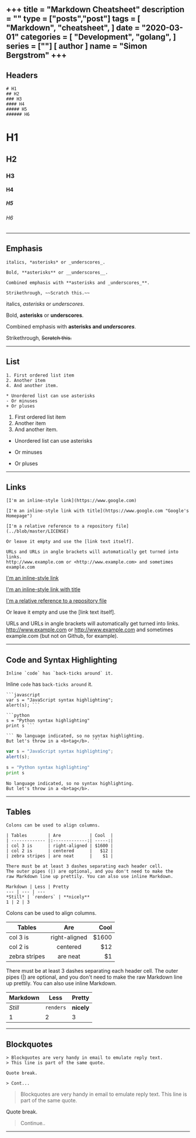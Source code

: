 +++
title = "Markdown Cheatsheet"
description = ""
type = ["posts","post"]
tags = [
    "Markdown",
    "cheatsheet",
]
date = "2020-03-01"
categories = [
    "Development",
    "golang",
]
series = [""]
[ author ]
  name = "Simon Bergstrom"
+++
---
## Headers
```
# H1
## H2
### H3
#### H4
##### H5
###### H6

```
# H1
## H2
### H3
#### H4
##### H5
###### H6

---

## Emphasis

```
italics, *asterisks* or _underscores_.

Bold, **asterisks** or __underscores__.

Combined emphasis with **asterisks and _underscores_**.

Strikethrough, ~~Scratch this.~~
```
italics, *asterisks* or _underscores_.

Bold, **asterisks** or __underscores__.

Combined emphasis with **asterisks and _underscores_**.

Strikethrough, ~~Scratch this.~~

---

## List
```
1. First ordered list item
2. Another item
4. And another item.

* Unordered list can use asterisks
- Or minuses
+ Or pluses
```
1. First ordered list item
2. Another item
4. And another item.


* Unordered list can use asterisks
- Or minuses
+ Or pluses

---

## Links

```
[I'm an inline-style link](https://www.google.com)

[I'm an inline-style link with title](https://www.google.com "Google's Homepage")

[I'm a relative reference to a repository file](../blob/master/LICENSE)

Or leave it empty and use the [link text itself].

URLs and URLs in angle brackets will automatically get turned into links.
http://www.example.com or <http://www.example.com> and sometimes
example.com
```
[I'm an inline-style link](https://www.google.com)

[I'm an inline-style link with title](https://www.google.com "Google's Homepage")

[I'm a relative reference to a repository file](../blob/master/LICENSE)

Or leave it empty and use the [link text itself].

URLs and URLs in angle brackets will automatically get turned into links.
http://www.example.com or <http://www.example.com> and sometimes
example.com (but not on Github, for example).

---

## Code and Syntax Highlighting

```
Inline `code` has `back-ticks around` it.
```
Inline `code` has `back-ticks around` it.

```
```javascript
var s = "JavaScript syntax highlighting";
alert(s); ```

```python
s = "Python syntax highlighting"
print s ```

``` No language indicated, so no syntax highlighting.
But let's throw in a <b>tag</b>. ```
```

```javascript
var s = "JavaScript syntax highlighting";
alert(s);
```
 
```python
s = "Python syntax highlighting"
print s
```
 
```
No language indicated, so no syntax highlighting. 
But let's throw in a <b>tag</b>.
```
---

## Tables

```
Colons can be used to align columns.

| Tables        | Are           | Cool  |
| ------------- |:-------------:| -----:|
| col 3 is      | right-aligned | $1600 |
| col 2 is      | centered      |   $12 |
| zebra stripes | are neat      |    $1 |

There must be at least 3 dashes separating each header cell.
The outer pipes (|) are optional, and you don't need to make the
raw Markdown line up prettily. You can also use inline Markdown.

Markdown | Less | Pretty
--- | --- | ---
*Still* | `renders` | **nicely**
1 | 2 | 3
```

Colons can be used to align columns.

| Tables        | Are           | Cool  |
| ------------- |:-------------:| -----:|
| col 3 is      | right-aligned | $1600 |
| col 2 is      | centered      |   $12 |
| zebra stripes | are neat      |    $1 |

There must be at least 3 dashes separating each header cell.
The outer pipes (|) are optional, and you don't need to make the
raw Markdown line up prettily. You can also use inline Markdown.

Markdown | Less | Pretty
--- | --- | ---
*Still* | `renders` | **nicely**
1 | 2 | 3

---

## Blockquotes

```
> Blockquotes are very handy in email to emulate reply text.
> This line is part of the same quote.

Quote break.

> Cont... 
```
> Blockquotes are very handy in email to emulate reply text.
> This line is part of the same quote.

Quote break.

> Continue..

---

## 


